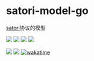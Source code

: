 # satori-model-go
[satori](https://satori.chat/zh-CN)协议的模型

[![](https://img.shields.io/github/license/satori-model-go/satori-model-go.svg?logo=github)](./LICENSE)
[![](https://img.shields.io/github/stars/satori-model-go/satori-model-go.svg?logo=github)](https://github.com/satori-protocol-go/satori-model-go/stargazers)
[![](https://img.shields.io/github/forks/satori-model-go/satori-model-go.svg?logo=github)](https://github.com/satori-protocol-go/satori-model-go/network/members)
[![](https://img.shields.io/github/contributors/satori-model-go/satori-model-go.svg?logo=github)](https://github.com/satori-protocol-go/satori-model-go/graphs/contributors)

[![](https://img.shields.io/github/commit-activity/m/satori-model-go/satori-model-go?logo=github)](https://github.com/satori-protocol-go/satori-model-go/graphs/commit-activity)
[![](https://img.shields.io/github/last-commit/satori-model-go/satori-model-go.svg?logo=github)](https://github.com/satori-protocol-go/satori-model-go/commits)
[![wakatime](https://wakatime.com/badge/user/a2c981ca-317d-4b34-8ed9-4264fbfdb775/project/018b7a7a-5cec-4dbc-b123-dce7cfc7737c.svg)](https://wakatime.com/badge/user/a2c981ca-317d-4b34-8ed9-4264fbfdb775/project/018b7a7a-5cec-4dbc-b123-dce7cfc7737c)

